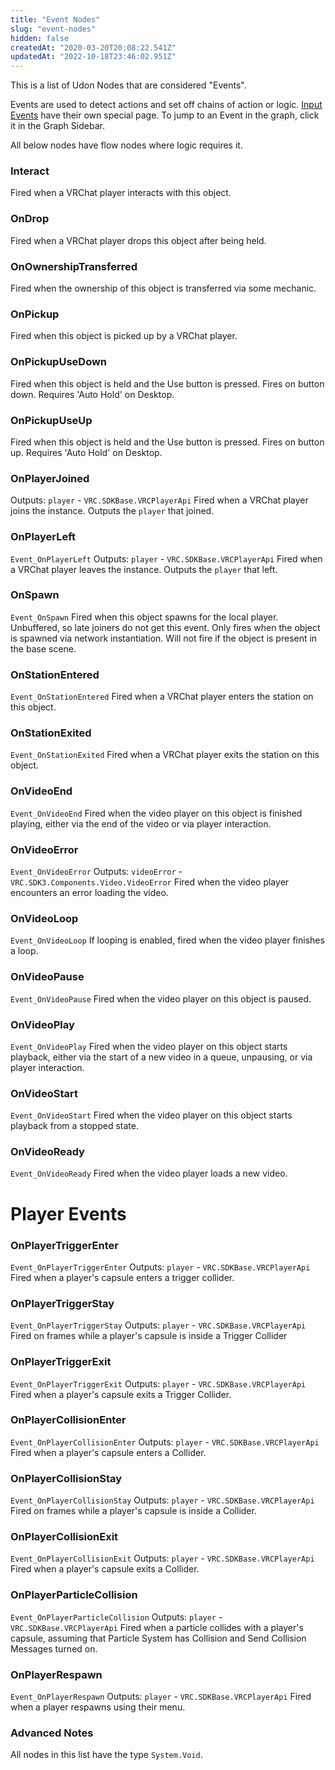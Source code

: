 ```yaml
---
title: "Event Nodes"
slug: "event-nodes"
hidden: false
createdAt: "2020-03-20T20:08:22.541Z"
updatedAt: "2022-10-18T23:46:02.951Z"
---
```

This is a list of Udon Nodes that are considered "Events".

Events are used to detect actions and set off chains of action or logic. [Input Events](/worlds/udon/input-events)  have their own special page. To jump to an Event in the graph, click it in the Graph Sidebar.

All below nodes have flow nodes where logic requires it.

### Interact
Fired when a VRChat player interacts with this object.

### OnDrop
Fired when a VRChat player drops this object after being held.

### OnOwnershipTransferred
Fired when the ownership of this object is transferred via some mechanic.

### OnPickup
Fired when this object is picked up by a VRChat player.

### OnPickupUseDown
Fired when this object is held and the Use button is pressed. Fires on button down. Requires 'Auto Hold' on Desktop.
 
### OnPickupUseUp
Fired when this object is held and the Use button is pressed. Fires on button up. Requires 'Auto Hold' on Desktop.

### OnPlayerJoined
Outputs: `player` - `VRC.SDKBase.VRCPlayerApi`
Fired when a VRChat player joins the instance. Outputs the `player` that joined.
 
### OnPlayerLeft
`Event_OnPlayerLeft`
Outputs: `player` - `VRC.SDKBase.VRCPlayerApi`
Fired when a VRChat player leaves the instance. Outputs the `player` that left.
 
### OnSpawn
`Event_OnSpawn`
Fired when this object spawns for the local player. Unbuffered, so late joiners do not get this event. Only fires when the object is spawned via network instantiation. Will not fire if the object is present in the base scene.
 
### OnStationEntered
`Event_OnStationEntered`
Fired when a VRChat player enters the station on this object.
 
### OnStationExited
`Event_OnStationExited`
Fired when a VRChat player exits the station on this object.
 
### OnVideoEnd
`Event_OnVideoEnd`
Fired when the video player on this object is finished playing, either via the end of the video or via player interaction.

### OnVideoError
`Event_OnVideoError`
Outputs: `videoError` - `VRC.SDK3.Components.Video.VideoError`
Fired when the video player encounters an error loading the video.

### OnVideoLoop
`Event_OnVideoLoop`
If looping is enabled, fired when the video player finishes a loop.
 
### OnVideoPause
`Event_OnVideoPause`
Fired when the video player on this object is paused.
 
### OnVideoPlay
`Event_OnVideoPlay`
Fired when the video player on this object starts playback, either via the start of a new video in a queue, unpausing, or via player interaction.

### OnVideoStart
`Event_OnVideoStart`
Fired when the video player on this object starts playback from a stopped state.

### OnVideoReady
`Event_OnVideoReady`
Fired when the video player loads a new video.
# Player Events
### OnPlayerTriggerEnter
`Event_OnPlayerTriggerEnter`
Outputs: `player` - `VRC.SDKBase.VRCPlayerApi`
Fired when a player's capsule enters a trigger collider.

### OnPlayerTriggerStay
`Event_OnPlayerTriggerStay`
Outputs: `player` - `VRC.SDKBase.VRCPlayerApi`
Fired on frames while a player's capsule is inside a Trigger Collider

### OnPlayerTriggerExit
`Event_OnPlayerTriggerExit`
Outputs: `player` - `VRC.SDKBase.VRCPlayerApi`
Fired when a player's capsule exits a Trigger Collider.

### OnPlayerCollisionEnter
`Event_OnPlayerCollisionEnter`
Outputs: `player` - `VRC.SDKBase.VRCPlayerApi`
 Fired when a player's capsule enters a Collider.

### OnPlayerCollisionStay
`Event_OnPlayerCollisionStay`
Outputs: `player` - `VRC.SDKBase.VRCPlayerApi`
Fired on frames while a player's capsule is inside a Collider.

### OnPlayerCollisionExit
`Event_OnPlayerCollisionExit`
Outputs: `player` - `VRC.SDKBase.VRCPlayerApi`
Fired when a player's capsule exits a Collider.

### OnPlayerParticleCollision
`Event_OnPlayerParticleCollision`
Outputs: `player` - `VRC.SDKBase.VRCPlayerApi`
Fired when a particle collides with a player's capsule, assuming that Particle System has Collision and Send Collision Messages turned on.

### OnPlayerRespawn
`Event_OnPlayerRespawn`
Outputs: `player` - `VRC.SDKBase.VRCPlayerApi`
Fired when a player respawns using their menu.

### Advanced Notes
All nodes in this list have the type `System.Void`.